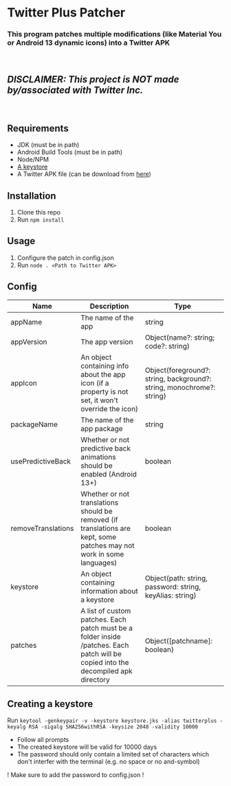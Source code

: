 # Twitter Plus Patcher
### This program patches multiple modifications (like Material You or Android 13 dynamic icons) into a Twitter APK
<br/>

## ***DISCLAIMER: This project is NOT made by/associated with Twitter Inc.***

<br />

## Requirements
- JDK (must be in path)
- Android Build Tools (must be in path)
- Node/NPM
- [A keystore](#creating-a-keystore)
- A Twitter APK file (can be download from [here](https://apkmirror.com/apk/twitter-inc/twitter))

## Installation
1. Clone this repo
2. Run ```npm install```

## Usage
1. Configure the patch in config.json
2. Run ```node . <Path to Twitter APK>```

## Config
| Name               	| Description                                                                                                                        	| Type                                                                  	|
|--------------------	|------------------------------------------------------------------------------------------------------------------------------------	|-----------------------------------------------------------------------	|
| appName            	| The name of the app                                                                                                                	| string                                                                	|
| appVersion         	| The app version                                                                                                                   	| Object(name?: string; code?: string)                                   	|
| appIcon            	| An object containing info about the app icon (if a property is not set, it won't override the icon)                                	| Object(foreground?: string, background?: string, monochrome?: string) 	|
| packageName        	| The name of the app package                                                                                                        	| string                                                                	|
| usePredictiveBack 	| Whether or not predictive back animations should be enabled (Android 13+)                                                         	| boolean                                                               	|
| removeTranslations 	| Whether or not translations should be removed (if translations are kept, some patches may not work in some languages)              	| boolean                                                               	|
| keystore           	| An object containing information about a keystore                                                                                  	| Object(path: string, password: string, keyAlias: string)              	|
| patches            	| A list of custom patches. Each patch must be a folder inside /patches. Each patch will be copied into the decompiled apk directory 	| Object([patchname]: boolean)                                           	|

## Creating a keystore
Run ```keytool -genkeypair -v -keystore keystore.jks -alias twitterplus -keyalg RSA -sigalg SHA256withRSA -keysize 2048 -validity 10000```
  - Follow all prompts
  - The created keystore will be valid for 10000 days
  - The password should only contain a limited set of characters which don't interfer with the terminal (e.g. no space or no and-symbol)

! Make sure to add the password to config.json !
